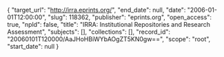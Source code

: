 {
  "target_url": "http://irra.eprints.org/", 
  "end_date": null, 
  "date": "2006-01-01T12:00:00", 
  "slug": 118362, 
  "publisher": "eprints.org", 
  "open_access": true, 
  "npld": false, 
  "title": "IRRA: Institutional Repositories and Research Assessment", 
  "subjects": [], 
  "collections": [], 
  "record_id": "20060101T120000/AaJHoHBiWYbAOgZT5KN0gw==", 
  "scope": "root", 
  "start_date": null
}

